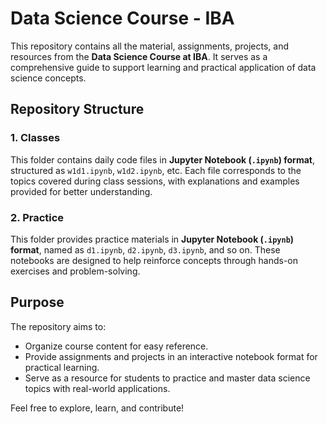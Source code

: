 
# Data Science Course - IBA  

This repository contains all the material, assignments, projects, and resources from the **Data Science Course at IBA**. It serves as a comprehensive guide to support learning and practical application of data science concepts.  

## Repository Structure  

### 1. **Classes**  
This folder contains daily code files in **Jupyter Notebook (`.ipynb`) format**, structured as `w1d1.ipynb`, `w1d2.ipynb`, etc. Each file corresponds to the topics covered during class sessions, with explanations and examples provided for better understanding.  

### 2. **Practice**  
This folder provides practice materials in **Jupyter Notebook (`.ipynb`) format**, named as `d1.ipynb`, `d2.ipynb`, `d3.ipynb`, and so on. These notebooks are designed to help reinforce concepts through hands-on exercises and problem-solving.  

## Purpose  
The repository aims to:  
- Organize course content for easy reference.  
- Provide assignments and projects in an interactive notebook format for practical learning.  
- Serve as a resource for students to practice and master data science topics with real-world applications.  

Feel free to explore, learn, and contribute!  
